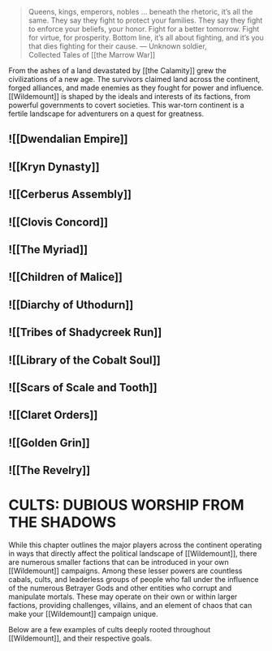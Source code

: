  > Queens, kings, emperors, nobles … beneath the rhetoric, it’s all the same. They say they fight to protect your families. They say they fight to enforce your beliefs, your honor. Fight for a better tomorrow. Fight for virtue, for prosperity. Bottom line, it’s all about fighting, and it’s you that dies fighting for their cause.
> — Unknown soldier,  
Collected Tales of [[the Marrow War]]

From the ashes of a land devastated by [[the Calamity]] grew the civilizations of a new age. The survivors claimed land across the continent, forged alliances, and made enemies as they fought for power and influence. [[Wildemount]] is shaped by the ideals and interests of its factions, from powerful governments to covert societies. This war-torn continent is a fertile landscape for adventurers on a quest for greatness.

## ![[Dwendalian Empire]]

## ![[Kryn Dynasty]] 

## ![[Cerberus Assembly]] 

## ![[Clovis Concord]]

## ![[The Myriad]] 

## ![[Children of Malice]]

## ![[Diarchy of Uthodurn]]

## ![[Tribes of Shadycreek Run]] 

## ![[Library of the Cobalt Soul]]

## ![[Scars of Scale and Tooth]] 

## ![[Claret Orders]] 

## ![[Golden Grin]]

## ![[The Revelry]]

# CULTS: DUBIOUS WORSHIP FROM THE SHADOWS

While this chapter outlines the major players across the continent operating in ways that directly affect the political landscape of [[Wildemount]], there are numerous smaller factions that can be introduced in your own [[Wildemount]] campaigns. Among these lesser powers are countless cabals, cults, and leaderless groups of people who fall under the influence of the numerous Betrayer Gods and other entities who corrupt and manipulate mortals. These may operate on their own or within larger factions, providing challenges, villains, and an element of chaos that can make your [[Wildemount]] campaign unique.

Below are a few examples of cults deeply rooted throughout [[Wildemount]], and their respective goals.